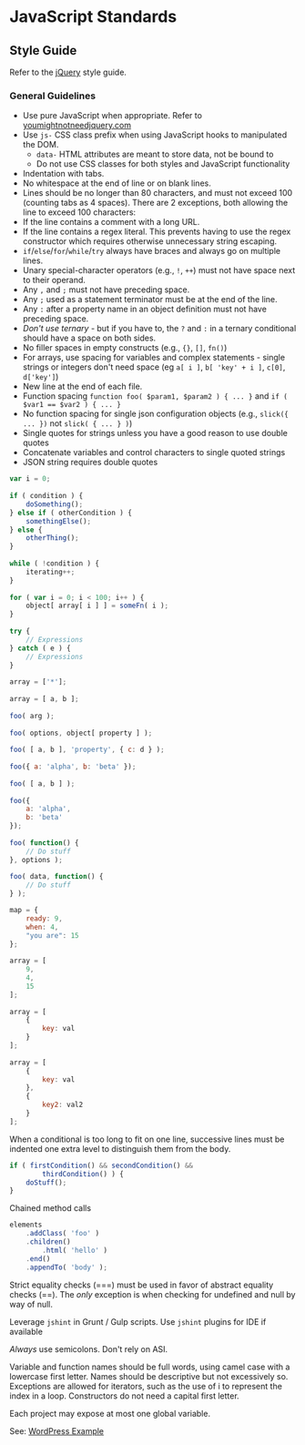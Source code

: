# JavaScript Standards

## Style Guide
Refer to the [jQuery](http://contribute.jquery.org/style-guide/js/) style guide.


### General Guidelines

- Use pure JavaScript when appropriate. Refer to [youmightnotneedjquery.com](http://youmightnotneedjquery.com/)
- Use `js-` CSS class prefix when using JavaScript hooks to manipulated the DOM.
	- `data-` HTML attributes are meant to store data, not be bound to
	- Do not use CSS classes for both styles and JavaScript functionality
- Indentation with tabs.
- No whitespace at the end of line or on blank lines.
- Lines should be no longer than 80 characters, and must not exceed 100 (counting tabs as 4 spaces). There are 2 exceptions, both allowing the line to exceed 100 characters:
- If the line contains a comment with a long URL.
- If the line contains a regex literal. This prevents having to use the regex constructor which requires otherwise unnecessary string escaping.
- `if`/`else`/`for`/`while`/`try` always have braces and always go on multiple lines.
- Unary special-character operators (e.g., `!`, `++`) must not have space next to their operand.
- Any `,` and `;` must not have preceding space.
- Any `;` used as a statement terminator must be at the end of the line.
- Any `:` after a property name in an object definition must not have preceding space.
- _Don't use ternary_ - but if you have to, the `?` and `:` in a ternary conditional should have a space on both sides.
- No filler spaces in empty constructs (e.g., `{}`, `[]`, `fn()`)
- For arrays, use spacing for variables and complex statements - single strings or integers don't need space (eg `a[ i ]`, `b[ 'key' + i ]`, `c[0]`, `d['key']`)
- New line at the end of each file.
- Function spacing `function foo( $param1, $param2 ) { ... }` and `if ( $var1 == $var2 ) { ... }`
- No function spacing for single json configuration objects (e.g., `slick({ ... })` not `slick( { ... } )`)
- Single quotes for strings unless you have a good reason to use double quotes
- Concatenate variables and control characters to single quoted strings
- JSON string requires double quotes

```js
var i = 0;
 
if ( condition ) {
    doSomething();
} else if ( otherCondition ) {
    somethingElse();
} else {
    otherThing();
}
 
while ( !condition ) {
    iterating++;
}
 
for ( var i = 0; i < 100; i++ ) {
    object[ array[ i ] ] = someFn( i );
}
 
try {
    // Expressions
} catch ( e ) {
    // Expressions
}
 
array = ['*'];
 
array = [ a, b ];
 
foo( arg );
 
foo( options, object[ property ] );
 
foo( [ a, b ], 'property', { c: d } );
 
foo({ a: 'alpha', b: 'beta' });
 
foo( [ a, b ] );
 
foo({
    a: 'alpha',
    b: 'beta'
});
 
foo( function() {
    // Do stuff
}, options );
 
foo( data, function() {
    // Do stuff
} );

map = {
    ready: 9,
    when: 4,
    "you are": 15
};
 
array = [
    9,
    4,
    15
];
 
array = [
    {
        key: val
    }
];
 
array = [
    {
        key: val
    },
    {
        key2: val2
    }
];

```

When a conditional is too long to fit on one line, successive lines must be indented one extra level to distinguish them from the body.

```js
if ( firstCondition() && secondCondition() &&
    	thirdCondition() ) {
	doStuff();
}

```

Chained method calls

```js
elements
    .addClass( 'foo' )
    .children()
		.html( 'hello' )
    .end()
    .appendTo( 'body' );
```


Strict equality checks (===) must be used in favor of abstract equality checks (==). The *only* exception is when checking for undefined and null by way of null.

Leverage `jshint` in Grunt / Gulp scripts. Use `jshint` plugins for IDE if available

_Always_ use semicolons. Don't rely on ASI.

Variable and function names should be full words, using camel case with a lowercase first letter. Names should be descriptive but not excessively so. Exceptions are allowed for iterators, such as the use of i to represent the index in a loop. Constructors do not need a capital first letter.

Each project may expose at most one global variable.

See: [WordPress Example](script.js)

